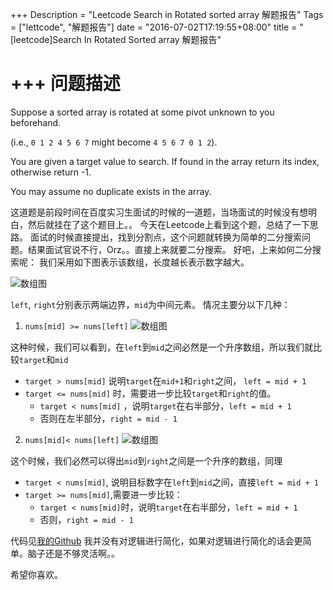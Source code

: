 +++
Description = "Leetcode Search in Rotated sorted array 解题报告"
Tags = ["lettcode", "解题报告"]
date = "2016-07-02T17:19:55+08:00"
title = "[leetcode]Search In Rotated Sorted array 解题报告"

+++
问题描述
====
Suppose a sorted array is rotated at some pivot unknown to you beforehand.

(i.e., `0 1 2 4 5 6 7` might become `4 5 6 7 0 1 2`).

You are given a target value to search. If found in the array return its index, otherwise return -1.

You may assume no duplicate exists in the array.

<!--more-->
这道题是前段时间在百度实习生面试的时候的一道题，当场面试的时候没有想明白，然后就挂在了这个题目上。。
今天在Leetcode上看到这个题，总结了一下思路。
面试的时候直接提出，找到分割点，这个问题就转换为简单的二分搜索问题。结果面试官说不行，Orz。。直接上来就要二分搜索。
好吧，上来如何二分搜索呢：
我们采用如下图表示该数组，长度越长表示数字越大。

![数组图](https://sqh.me/blog/wp-content/uploads/2015/07/F1.png)

`left`, `right`分别表示两端边界，`mid`为中间元素。
情况主要分以下几种：

1. `nums[mid] >= nums[left]`
![数组图](https://sqh.me/blog/wp-content/uploads/2015/07/F2.png)

 这种时候，我们可以看到，在`left`到`mid`之间必然是一个升序数组，所以我们就比较`target`和`mid`

 * `target > nums[mid]` 说明`target`在`mid+1`和`right`之间， `left = mid + 1`
 * `target <= nums[mid]` 时，需要进一步比较`target`和`right`的值。
    + `target < nums[mid]` ，说明`target`在右半部分，`left = mid + 1`
    + 否则在左半部分，`right = mid - 1`

2. `nums[mid]< nums[left]`
![数组图](https://sqh.me/blog/wp-content/uploads/2015/07/F3.png)

这个时候，我们必然可以得出`mid`到`right`之间是一个升序的数组，同理

* `target < nums[mid]`, 说明目标数字在`left`到`mid`之间，直接`left = mid + 1`
* `target >= nums[mid]`,需要进一步比较：
     + `target < nums[mid]`时，说明`target`在右半部分，`left = mid + 1`
     + 否则，`right = mid - 1`


代码见[我的Github](https://github.com/qhsong/leetcode-path/blob/master/33-Search-in-Rotated-Sorted-Array/solution.c)
我并没有对逻辑进行简化，如果对逻辑进行简化的话会更简单。脑子还是不够灵活啊。。

希望你喜欢。

